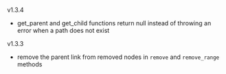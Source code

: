 v1.3.4

- get_parent and get_child functions return null instead of throwing an error when a path does not exist

v1.3.3

- remove the parent link from removed nodes in `remove` and `remove_range` methods
